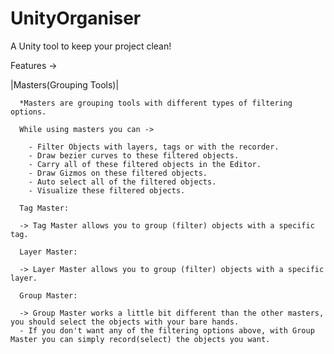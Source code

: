 # UnityOrganiser
A Unity tool to keep your project clean!

Features -> 

  |Masters(Grouping Tools)|
  
      *Masters are grouping tools with different types of filtering options.
      
      While using masters you can -> 
      
        - Filter Objects with layers, tags or with the recorder.
        - Draw bezier curves to these filtered objects.
        - Carry all of these filtered objects in the Editor.
        - Draw Gizmos on these filtered objects.
        - Auto select all of the filtered objects.
        - Visualize these filtered objects.
      
      Tag Master: 
      
      -> Tag Master allows you to group (filter) objects with a specific tag.
      
      Layer Master:
      
      -> Layer Master allows you to group (filter) objects with a specific layer.
      
      Group Master:
      
      -> Group Master works a little bit different than the other masters, you should select the objects with your bare hands.
      - If you don't want any of the filtering options above, with Group Master you can simply record(select) the objects you want.
